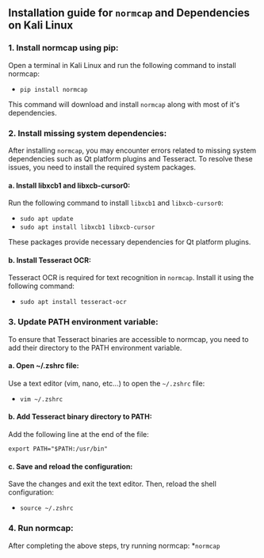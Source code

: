 ## Installation guide for `normcap` and Dependencies on Kali Linux

### 1. Install normcap using pip:

 Open a terminal in Kali Linux and run the following command to install normcap:

* `pip install normcap`

This command will download and install `normcap` along with most of it's dependencies.

### 2. Install missing system dependencies:

After installing `normcap`, you may encounter errors related to missing system dependencies such as Qt platform plugins and Tesseract. To resolve these issues, you need to install the required system packages.

#### a. Install libxcb1 and libxcb-cursor0:

Run the following command to install `libxcb1` and `libxcb-cursor0`:

* `sudo apt update`
* `sudo apt install libxcb1 libxcb-cursor`

These packages provide necessary dependencies for Qt platform plugins.

#### b. Install Tesseract OCR:

Tesseract OCR is required for text recognition in `normcap`. Install it using the following command:

* `sudo apt install tesseract-ocr`

### 3. Update PATH environment variable:

To ensure that Tesseract binaries are accessible to normcap, you need to add their directory to the PATH environment variable.

#### a. Open ~/.zshrc file:

Use a text editor (vim, nano, etc...) to open the `~/.zshrc` file:
* `vim ~/.zshrc`

#### b. Add Tesseract binary directory to PATH:

Add the following line at the end of the file:

    export PATH="$PATH:/usr/bin"

#### c. Save and reload the configuration:

Save the changes and exit the text editor. Then, reload the shell configuration:
* `source ~/.zshrc`

### 4. Run normcap:

After completing the above steps, try running normcap:
*`normcap`
